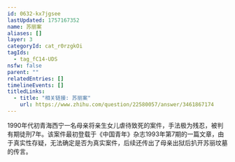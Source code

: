 ```yaml
---
id: 0632-kx7jgsee
lastUpdated: 1757167352
name: 苏丽案
aliases: []
layer: 3
categoryId: cat_r0rzgkOi
tagIds:
  - tag_fC14-UDS
nsfw: false
parent: ""
relatedEntries: []
timelineEvents: []
titledLinks:
  - title: "相关链接: 苏丽案"
    url: https://www.zhihu.com/question/22580057/answer/3461867174
---
```


1990年代初青海西宁一名母亲将亲生女儿虐待致死的案件，手法极为残忍，被判有期徒刑7年。该案件最初登载于《中国青年》杂志1993年第7期的一篇文章，由于真实性存疑，无法确定是否为真实案件，后续还传出了母亲出狱后扒开苏丽坟墓的传言。